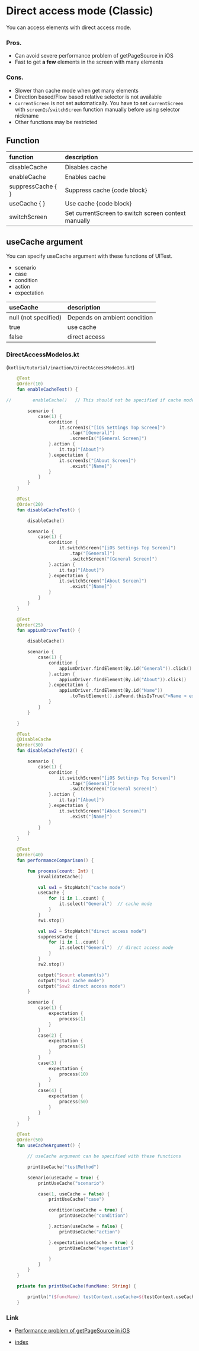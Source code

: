 # Direct access mode (Classic)

You can access elements with direct access mode.

### Pros.

- Can avoid severe performance problem of getPageSource in iOS
- Fast to get **a few** elements in the screen with many elements

### Cons.

- Slower than cache mode when get many elements
- Direction based/Flow based relative selector is not available
- `currentScreen` is not set automatically. You have to set `currentScreen` with `screenIs`/`switchScreen` function
  manually
  before using selector nickname
- Other functions may be restricted

## Function

| function          | description                                         |
|:------------------|:----------------------------------------------------|
| disableCache      | Disables cache                                      |
| enableCache       | Enables cache                                       |
| suppressCache { } | Suppress cache {code block}                         |
| useCache { }      | Use cache {code block}                              |
| switchScreen      | Set currentScreen to switch screen context manually |

## useCache argument

You can specify useCache argument with these functions of UITest.

- scenario
- case
- condition
- action
- expectation

| useCache             | description                  |
|:---------------------|:-----------------------------|
| null (not specified) | Depends on ambient condition |
| true                 | use cache                    |
| false                | direct access                |

### DirectAccessModeIos.kt

(`kotlin/tutorial/inaction/DirectAccessModeIos.kt`)

```kotlin
    @Test
    @Order(10)
    fun enableCacheTest() {

//        enableCache()   // This should not be specified if cache mode is default

        scenario {
            case(1) {
                condition {
                    it.screenIs("[iOS Settings Top Screen]")
                        .tap("[General]")
                        .screenIs("[General Screen]")
                }.action {
                    it.tap("[About]")
                }.expectation {
                    it.screenIs("[About Screen]")
                        .exist("[Name]")
                }
            }
        }
    }

    @Test
    @Order(20)
    fun disableCacheTest() {

        disableCache()

        scenario {
            case(1) {
                condition {
                    it.switchScreen("[iOS Settings Top Screen]")
                        .tap("[General]")
                        .switchScreen("[General Screen]")
                }.action {
                    it.tap("[About]")
                }.expectation {
                    it.switchScreen("[About Screen]")
                        .exist("[Name]")
                }
            }
        }
    }

    @Test
    @Order(25)
    fun appiumDriverTest() {

        disableCache()

        scenario {
            case(1) {
                condition {
                    appiumDriver.findElement(By.id("General")).click()
                }.action {
                    appiumDriver.findElement(By.id("About")).click()
                }.expectation {
                    appiumDriver.findElement(By.id("Name"))
                        .toTestElement().isFound.thisIsTrue("<Name > exists")
                }
            }
        }

    }

    @Test
    @DisableCache
    @Order(30)
    fun disableCacheTest2() {

        scenario {
            case(1) {
                condition {
                    it.switchScreen("[iOS Settings Top Screen]")
                        .tap("[General]")
                        .switchScreen("[General Screen]")
                }.action {
                    it.tap("[About]")
                }.expectation {
                    it.switchScreen("[About Screen]")
                        .exist("[Name]")
                }
            }
        }
    }

    @Test
    @Order(40)
    fun performanceComparison() {

        fun process(count: Int) {
            invalidateCache()

            val sw1 = StopWatch("cache mode")
            useCache {
                for (i in 1..count) {
                    it.select("General")  // cache mode
                }
            }
            sw1.stop()

            val sw2 = StopWatch("direct access mode")
            suppressCache {
                for (i in 1..count) {
                    it.select("General")  // direct access mode
                }
            }
            sw2.stop()

            output("$count element(s)")
            output("$sw1 cache mode")
            output("$sw2 direct access mode")
        }

        scenario {
            case(1) {
                expectation {
                    process(1)
                }
            }
            case(2) {
                expectation {
                    process(5)
                }
            }
            case(3) {
                expectation {
                    process(10)
                }
            }
            case(4) {
                expectation {
                    process(50)
                }
            }
        }
    }

    @Test
    @Order(50)
    fun useCacheArgument() {

        // useCache argument can be specified with these functions

        printUseCache("testMethod")

        scenario(useCache = true) {
            printUseCache("scenario")

            case(1, useCache = false) {
                printUseCache("case")

                condition(useCache = true) {
                    printUseCache("condition")

                }.action(useCache = false) {
                    printUseCache("action")

                }.expectation(useCache = true) {
                    printUseCache("expectation")

                }
            }
        }
    }

    private fun printUseCache(funcName: String) {

        println("($funcName) testContext.useCache=${testContext.useCache}")
    }
```

### Link

- [Performance problem of getPageSource in iOS](performance_problem_of_getpagesource_in_ios.md)


- [index](../../index.md)
